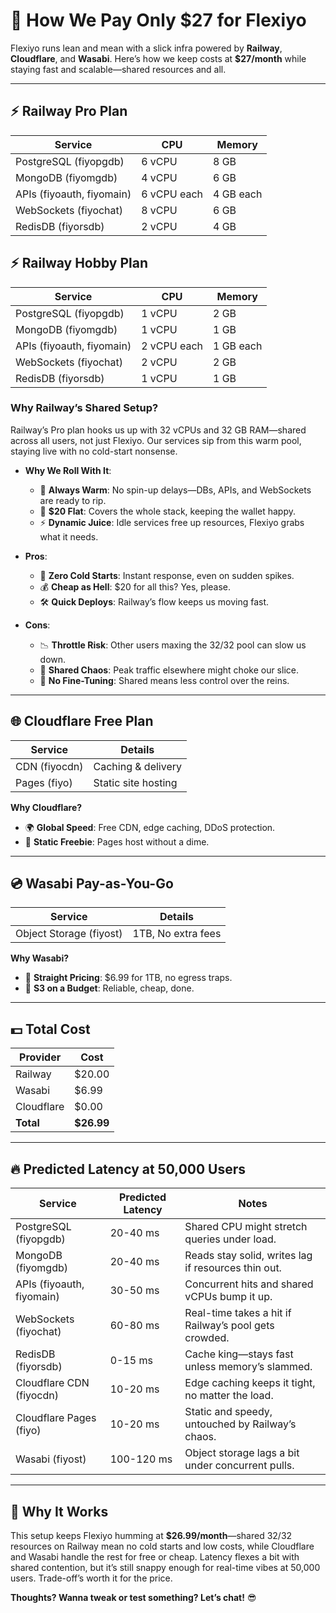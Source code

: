 # 🚀 How We Pay Only $27 for Flexiyo

Flexiyo runs lean and mean with a slick infra powered by **Railway**, **Cloudflare**, and **Wasabi**. Here’s how we keep costs at **$27/month** while staying fast and scalable—shared resources and all.

---

## ⚡ **Railway Pro Plan**

| **Service**               | **CPU**     | **Memory** |
|---------------------------|-------------|------------|
| PostgreSQL (fiyopgdb)     | 6 vCPU      | 8 GB       |
| MongoDB (fiyomgdb)        | 4 vCPU      | 6 GB       |
| APIs (fiyoauth, fiyomain) | 6 vCPU each | 4 GB each  |
| WebSockets (fiyochat)     | 8 vCPU      | 6 GB       |
| RedisDB (fiyorsdb)        | 2 vCPU      | 4 GB       |

## ⚡ **Railway Hobby Plan**

| **Service**               | **CPU**     | **Memory** |
|---------------------------|-------------|------------|
| PostgreSQL (fiyopgdb)     | 1 vCPU      | 2 GB       |
| MongoDB (fiyomgdb)        | 1 vCPU      | 1 GB       |
| APIs (fiyoauth, fiyomain) | 2 vCPU each | 1 GB each  |
| WebSockets (fiyochat)     | 2 vCPU      | 2 GB       |
| RedisDB (fiyorsdb)        | 1 vCPU      | 1 GB       |

### Why Railway’s Shared Setup?
Railway’s Pro plan hooks us up with 32 vCPUs and 32 GB RAM—shared across all users, not just Flexiyo. Our services sip from this warm pool, staying live with no cold-start nonsense.

- **Why We Roll With It**:  
  - 🌟 **Always Warm**: No spin-up delays—DBs, APIs, and WebSockets are ready to rip.  
  - 💸 **$20 Flat**: Covers the whole stack, keeping the wallet happy.  
  - ⚡ **Dynamic Juice**: Idle services free up resources, Flexiyo grabs what it needs.

- **Pros**:  
  - 🚀 **Zero Cold Starts**: Instant response, even on sudden spikes.  
  - 💰 **Cheap as Hell**: $20 for all this? Yes, please.  
  - 🛠 **Quick Deploys**: Railway’s flow keeps us moving fast.

- **Cons**:  
  - 📉 **Throttle Risk**: Other users maxing the 32/32 pool can slow us down.  
  - 🤔 **Shared Chaos**: Peak traffic elsewhere might choke our slice.  
  - 🔧 **No Fine-Tuning**: Shared means less control over the reins.

---

## 🌐 **Cloudflare Free Plan**

| **Service**   | **Details**         |
|---------------|---------------------|
| CDN (fiyocdn) | Caching & delivery  |
| Pages (fiyo)  | Static site hosting |

**Why Cloudflare?**  
- 🌍 **Global Speed**: Free CDN, edge caching, DDoS protection.  
- 📄 **Static Freebie**: Pages host without a dime.

---

## 💿 **Wasabi Pay-as-You-Go**

| **Service**             | **Details**        |
|-------------------------|-------------------|
| Object Storage (fiyost) | 1TB, No extra fees |

**Why Wasabi?**  
- 💸 **Straight Pricing**: $6.99 for 1TB, no egress traps.  
- 🏦 **S3 on a Budget**: Reliable, cheap, done.

---

## 💵 **Total Cost**

| **Provider**  | **Cost** |
|---------------|----------|
| Railway       | $20.00   |
| Wasabi        | $6.99    |
| Cloudflare    | $0.00    |
| **Total**     | **$26.99** |

---

## 🔥 **Predicted Latency at 50,000 Users**

| **Service**               | **Predicted Latency** | **Notes**                                                         |
|---------------------------|-----------------------|-------------------------------------------------------------------|
| PostgreSQL (fiyopgdb)     | 20-40 ms             | Shared CPU might stretch queries under load.                      |
| MongoDB (fiyomgdb)        | 20-40 ms             | Reads stay solid, writes lag if resources thin out.               |
| APIs (fiyoauth, fiyomain) | 30-50 ms             | Concurrent hits and shared vCPUs bump it up.                      |
| WebSockets (fiyochat)     | 60-80 ms             | Real-time takes a hit if Railway’s pool gets crowded.             |
| RedisDB (fiyorsdb)        | 0-15 ms              | Cache king—stays fast unless memory’s slammed.                    |
| Cloudflare CDN (fiyocdn)  | 10-20 ms             | Edge caching keeps it tight, no matter the load.                  |
| Cloudflare Pages (fiyo)   | 10-20 ms             | Static and speedy, untouched by Railway’s chaos.                  |
| Wasabi (fiyost)           | 100-120 ms           | Object storage lags a bit under concurrent pulls.                 |

---

## 🌟 **Why It Works**
This setup keeps Flexiyo humming at **$26.99/month**—shared 32/32 resources on Railway mean no cold starts and low costs, while Cloudflare and Wasabi handle the rest for free or cheap. Latency flexes a bit with shared contention, but it’s still snappy enough for real-time vibes at 50,000 users. Trade-off’s worth it for the price.

**Thoughts? Wanna tweak or test something? Let’s chat!** 😎
